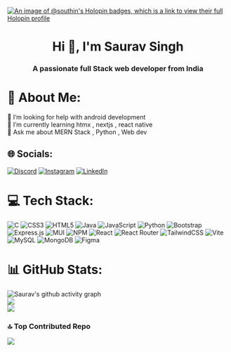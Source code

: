 [![An image of @southin's Holopin badges, which is a link to view their full Holopin profile](https://holopin.me/southin)](https://holopin.io/@southin)
<h1 align="center">Hi 👋, I'm Saurav Singh</h1>
<h3 align="center">A passionate full Stack web developer from India</h3>



# 💫 About Me:
🤝 I’m looking for help with android development<br>🌱 I’m currently learning htmx , nextjs , react native<br>💬 Ask me about MERN Stack , Python , Web dev<br>


## 🌐 Socials:
[![Discord](https://img.shields.io/badge/Discord-%237289DA.svg?logo=discord&logoColor=white)](https://discord.gg/.saurhub) [![Instagram](https://img.shields.io/badge/Instagram-%23E4405F.svg?logo=Instagram&logoColor=white)](https://instagram.com/saur._.hub) [![LinkedIn](https://img.shields.io/badge/LinkedIn-%230077B5.svg?logo=linkedin&logoColor=white)](https://linkedin.com/in/saurav-singh-228554281) 

# 💻 Tech Stack:
![C](https://img.shields.io/badge/c-%2300599C.svg?style=for-the-badge&logo=c&logoColor=white) ![CSS3](https://img.shields.io/badge/css3-%231572B6.svg?style=for-the-badge&logo=css3&logoColor=white) ![HTML5](https://img.shields.io/badge/html5-%23E34F26.svg?style=for-the-badge&logo=html5&logoColor=white) ![Java](https://img.shields.io/badge/java-%23ED8B00.svg?style=for-the-badge&logo=openjdk&logoColor=white) ![JavaScript](https://img.shields.io/badge/javascript-%23323330.svg?style=for-the-badge&logo=javascript&logoColor=%23F7DF1E) ![Python](https://img.shields.io/badge/python-3670A0?style=for-the-badge&logo=python&logoColor=ffdd54) ![Bootstrap](https://img.shields.io/badge/bootstrap-%238511FA.svg?style=for-the-badge&logo=bootstrap&logoColor=white) ![Express.js](https://img.shields.io/badge/express.js-%23404d59.svg?style=for-the-badge&logo=express&logoColor=%2361DAFB) ![MUI](https://img.shields.io/badge/MUI-%230081CB.svg?style=for-the-badge&logo=mui&logoColor=white) ![NPM](https://img.shields.io/badge/NPM-%23CB3837.svg?style=for-the-badge&logo=npm&logoColor=white) ![React](https://img.shields.io/badge/react-%2320232a.svg?style=for-the-badge&logo=react&logoColor=%2361DAFB) ![React Router](https://img.shields.io/badge/React_Router-CA4245?style=for-the-badge&logo=react-router&logoColor=white) ![TailwindCSS](https://img.shields.io/badge/tailwindcss-%2338B2AC.svg?style=for-the-badge&logo=tailwind-css&logoColor=white) ![Vite](https://img.shields.io/badge/vite-%23646CFF.svg?style=for-the-badge&logo=vite&logoColor=white) ![MySQL](https://img.shields.io/badge/mysql-%2300000f.svg?style=for-the-badge&logo=mysql&logoColor=white) ![MongoDB](https://img.shields.io/badge/MongoDB-%234ea94b.svg?style=for-the-badge&logo=mongodb&logoColor=white) ![Figma](https://img.shields.io/badge/figma-%23F24E1E.svg?style=for-the-badge&logo=figma&logoColor=white)
# 📊 GitHub Stats:
![Saurav's github activity graph](https://github-readme-activity-graph.vercel.app/graph?username=South-IN&bg_color=0d1117&color=fff&line=fff&point=fe9600)<br/>
![](https://github-readme-stats.vercel.app/api?username=South-IN&theme=dark&hide_border=false&include_all_commits=true&count_private=false)<br/>
![](https://github-readme-streak-stats.herokuapp.com/?user=South-IN&theme=dark&hide_border=false)


### 🔝 Top Contributed Repo
![](https://github-contributor-stats.vercel.app/api?username=South-IN&limit=5&theme=dark&combine_all_yearly_contributions=true)

